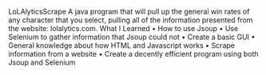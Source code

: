 LoLAlyticsScrape
A java program that will pull up the general win rates of any character that you select, pulling all of the information presented from the website: lolalytics.com.
What I Learned
•	How to use Jsoup
•	Use Selenium to gather information that Jsoup could not
•	Create a basic GUI
•	General knowledge about how HTML and Javascript works
•	Scrape information from a website
•	Create a decently efficient program using both Jsoup and Selenium
